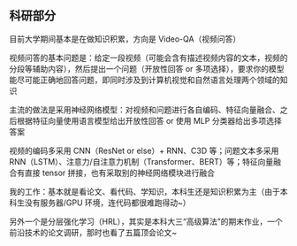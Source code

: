 ## 科研部分

目前大学期间基本是在做知识积累，方向是 Video-QA（视频问答）

视频问答的基本问题是：给定一段视频（可能会含有描述视频内容的文本，视频的分段等辅助内容），然后提出一个问题（开放性回答 or 多项选择），要求你的模型能尽可能正确地回答问题，即同时涉及到计算机视觉和自然语言处理两个领域的知识

主流的做法是采用神经网络模型：对视频和问题进行各自编码、特征向量融合、之后根据特征向量使用语言模型给出开放性回答 or 使用 MLP 分类器给出多项选择答案

视频的编码多采用 CNN（ResNet or else）+ RNN、C3D 等；问题文本多采用 RNN（LSTM）、注意力/自注意力机制（Transformer、BERT）等；特征向量融合有直接 tensor 拼接，也有采取别的神经网络模块进行融合

我的工作：基本就是看论文、看代码、学知识，本科生还是知识积累为主（由于本科生没有服务器/GPU 环境，连代码都很难跑得动~）

另外一个是分层强化学习（HRL），其实是本科大三“高级算法”的期末作业，一个前沿技术的论文调研，那时也看了五篇顶会论文~